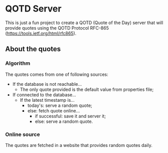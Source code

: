 # QOTD Server

This is just a fun project to create a QOTD (Quote of the Day) server that will provide quotes using the QOTD Protocol RFC-865 (https://tools.ietf.org/html/rfc865).

## About the quotes

### Algorithm

The quotes comes from one of following sources:

- If the database is not reachable...
    - The only quote provided is the default value from properties file;
- If connected to the database... 
    - If the latest timestamp is...
        - today's: serve a random quote;
        - else: fetch quote online...
            - if successful: save it and server it;
            - else: serve a random quote.

### Online source

The quotes are fetched in a website that provides random quotes daily.